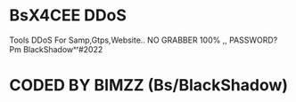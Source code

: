 # BsX4CEE DDoS
Tools DDoS For Samp,Gtps,Website..
NO GRABBER 100% ,, PASSWORD? Pm BlackShadowˣʳ#2022

# CODED BY BIMZZ (Bs/BlackShadow)
